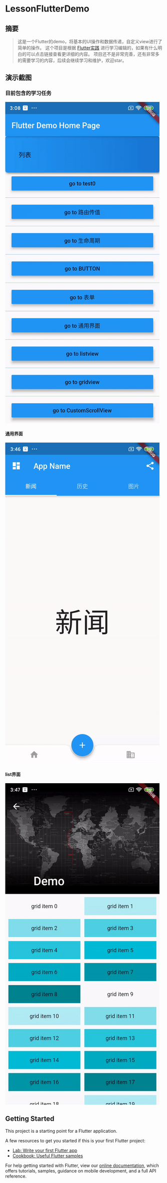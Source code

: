 # LessonFlutterDemo

## 摘要
> 这是一个Flutter的demo，将基本的UI操作和数据传递，自定义view进行了简单的操作。
> 这个项目是根据 [Flutter实践](https://book.flutterchina.club/) 进行学习编辑的，如果有什么明白的可以点击链接查看更详细的内容。
> 项目还不是非常完善，还有非常多的需要学习的内容，后续会继续学习和维护，欢迎star。

## 演示截图

### 目前包含的学习任务
![](/screenshot/home.gif)

#### 通用界面
![](/screenshot/page.gif)

#### list界面
![](/screenshot/list.gif)



## Getting Started

This project is a starting point for a Flutter application.

A few resources to get you started if this is your first Flutter project:

- [Lab: Write your first Flutter app](https://flutter.dev/docs/get-started/codelab)
- [Cookbook: Useful Flutter samples](https://flutter.dev/docs/cookbook)

For help getting started with Flutter, view our
[online documentation](https://flutter.dev/docs), which offers tutorials,
samples, guidance on mobile development, and a full API reference.
